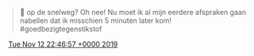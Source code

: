 > 💯 op de snelweg? Oh nee\! Nu moet ik al mijn eerdere afspraken gaan nabellen dat ik misschien 5 minuten later kom\! \#goedbezigtegenstikstof

<img src="../../media/tweet.ico" width="12" /> [Tue Nov 12 22:46:57 +0000 2019](https://twitter.com/DromerDenker/status/1194386123650486273)